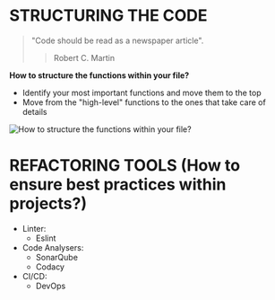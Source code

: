 # STRUCTURING THE CODE

> "Code should be read as a newspaper article".
> 
> > Robert C. Martin

**How to structure the functions within your file?**

- Identify your most important functions and move them to the top
- Move from the "high-level" functions to the ones that take care of details

![How to structure the functions within your file?](https://i.imgur.com/8geMn8W.png "How to structure the functions within your file?")

# REFACTORING TOOLS (How to ensure best practices within projects?)

- Linter:
    - Eslint
- Code Analysers:
    - SonarQube
    - Codacy
- CI/CD:
    - DevOps